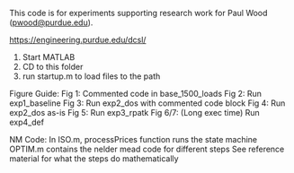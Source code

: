 This code is for experiments supporting research work for Paul Wood (pwood@purdue.edu).

https://engineering.purdue.edu/dcsl/

1) Start MATLAB
2) CD to this folder
3) run startup.m to load files to the path

Figure Guide:
Fig 1: Commented code in base_1500_loads
Fig 2: Run exp1_baseline
Fig 3: Run exp2_dos with commented code block
Fig 4: Run exp2_dos as-is
Fig 5: Run exp3_rpatk
Fig 6/7: (Long exec time) Run exp4_def

NM Code:
In ISO.m, processPrices function runs the state machine
OPTIM.m contains the nelder mead code for different steps
See reference material for what the steps do mathematically 

